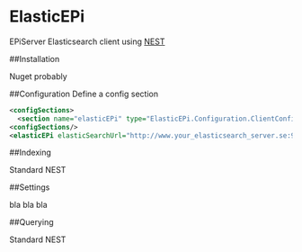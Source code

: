# ElasticEPi
EPiServer Elasticsearch client using [NEST](https://github.com/elastic/elasticsearch-net/tree/master/src/Nest)

##Installation

Nuget probably

##Configuration
Define a config section
```xml
<configSections>
  <section name="elasticEPi" type="ElasticEPi.Configuration.ClientConfigurationSection, ElasticEPi" />
<configSections/>
<elasticEPi elasticSearchUrl="http://www.your_elasticsearch_server.se:9200/" defaultIndex="epiindex" />
```

##Indexing

Standard NEST

##Settings

bla bla bla

##Querying

Standard NEST
